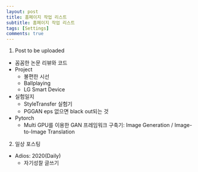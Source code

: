 ```yaml
---
layout: post
title: 홈페이지 작업 리스트
subtitle: 홈페이지 작업 리스트
tags: [Settings]
comments: true
---
```


1. Post to be uploaded
  - 꼼꼼한 논문 리뷰와 코드
  - Project
    - 불편한 시선
    - Ballplaying
    - LG Smart Device 
  - 실험일지
    - StyleTransfer 실험기
    - PGGAN eps 없으면 black out되는 것  
  - Pytorch
    - Multi GPU를 이용한 GAN 프레임워크 구축기: Image Generation / Image-to-Image Translation
  
2. 일상 포스팅
  - Adios: 2020(Daily)
    - 자기성찰 글쓰기
